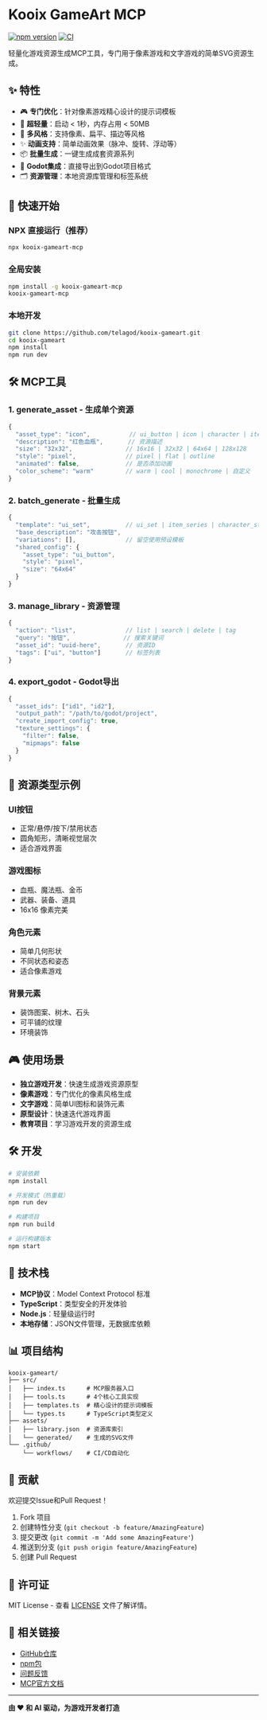 # Kooix GameArt MCP

[![npm version](https://badge.fury.io/js/kooix-gameart-mcp.svg)](https://badge.fury.io/js/kooix-gameart-mcp)
[![CI](https://github.com/telagod/kooix-gameart/actions/workflows/ci.yml/badge.svg)](https://github.com/telagod/kooix-gameart/actions/workflows/ci.yml)

轻量化游戏资源生成MCP工具，专门用于像素游戏和文字游戏的简单SVG资源生成。

## ✨ 特性

- 🎮 **专门优化**：针对像素游戏精心设计的提示词模板
- 🚀 **超轻量**：启动 < 1秒，内存占用 < 50MB
- 🎨 **多风格**：支持像素、扁平、描边等风格
- ✨ **动画支持**：简单动画效果（脉冲、旋转、浮动等）
- 📦 **批量生成**：一键生成成套资源系列
- 🎯 **Godot集成**：直接导出到Godot项目格式
- 🗂️ **资源管理**：本地资源库管理和标签系统

## 🚀 快速开始

### NPX 直接运行（推荐）
```bash
npx kooix-gameart-mcp
```

### 全局安装
```bash
npm install -g kooix-gameart-mcp
kooix-gameart-mcp
```

### 本地开发
```bash
git clone https://github.com/telagod/kooix-gameart.git
cd kooix-gameart
npm install
npm run dev
```

## 🛠️ MCP工具

### 1. generate_asset - 生成单个资源
```javascript
{
  "asset_type": "icon",           // ui_button | icon | character | item | background_element
  "description": "红色血瓶",       // 资源描述
  "size": "32x32",               // 16x16 | 32x32 | 64x64 | 128x128
  "style": "pixel",              // pixel | flat | outline  
  "animated": false,             // 是否添加动画
  "color_scheme": "warm"         // warm | cool | monochrome | 自定义
}
```

### 2. batch_generate - 批量生成
```javascript
{
  "template": "ui_set",          // ui_set | item_series | character_states
  "base_description": "攻击按钮",
  "variations": [],              // 留空使用预设模板
  "shared_config": {
    "asset_type": "ui_button",
    "style": "pixel", 
    "size": "64x64"
  }
}
```

### 3. manage_library - 资源管理
```javascript
{
  "action": "list",              // list | search | delete | tag
  "query": "按钮",               // 搜索关键词
  "asset_id": "uuid-here",       // 资源ID
  "tags": ["ui", "button"]       // 标签列表
}
```

### 4. export_godot - Godot导出
```javascript
{
  "asset_ids": ["id1", "id2"],
  "output_path": "/path/to/godot/project",
  "create_import_config": true,
  "texture_settings": {
    "filter": false,
    "mipmaps": false
  }
}
```

## 🎨 资源类型示例

### UI按钮
- 正常/悬停/按下/禁用状态
- 圆角矩形，清晰视觉层次
- 适合游戏界面

### 游戏图标
- 血瓶、魔法瓶、金币
- 武器、装备、道具
- 16x16 像素完美

### 角色元素
- 简单几何形状
- 不同状态和姿态
- 适合像素游戏

### 背景元素  
- 装饰图案、树木、石头
- 可平铺的纹理
- 环境装饰

## 🎮 使用场景

- **独立游戏开发**：快速生成游戏资源原型
- **像素游戏**：专门优化的像素风格生成
- **文字游戏**：简单UI图标和装饰元素
- **原型设计**：快速迭代游戏界面
- **教育项目**：学习游戏开发的资源生成

## 🛠️ 开发

```bash
# 安装依赖
npm install

# 开发模式（热重载）
npm run dev

# 构建项目
npm run build

# 运行构建版本
npm start
```

## 📝 技术栈

- **MCP协议**：Model Context Protocol 标准
- **TypeScript**：类型安全的开发体验
- **Node.js**：轻量级运行时
- **本地存储**：JSON文件管理，无数据库依赖

## 📊 项目结构

```
kooix-gameart/
├── src/
│   ├── index.ts      # MCP服务器入口
│   ├── tools.ts      # 4个核心工具实现
│   ├── templates.ts  # 精心设计的提示词模板
│   └── types.ts      # TypeScript类型定义
├── assets/
│   ├── library.json  # 资源库索引
│   └── generated/    # 生成的SVG文件
└── .github/
    └── workflows/    # CI/CD自动化
```

## 🤝 贡献

欢迎提交Issue和Pull Request！

1. Fork 项目
2. 创建特性分支 (`git checkout -b feature/AmazingFeature`)
3. 提交更改 (`git commit -m 'Add some AmazingFeature'`)
4. 推送到分支 (`git push origin feature/AmazingFeature`)
5. 创建 Pull Request

## 📄 许可证

MIT License - 查看 [LICENSE](LICENSE) 文件了解详情。

## 🔗 相关链接

- [GitHub仓库](https://github.com/telagod/kooix-gameart)
- [npm包](https://www.npmjs.com/package/kooix-gameart-mcp)
- [问题反馈](https://github.com/telagod/kooix-gameart/issues)
- [MCP官方文档](https://modelcontextprotocol.io/)

---

**由 ❤️ 和 AI 驱动，为游戏开发者打造**